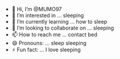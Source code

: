 - 👋 Hi, I’m @MUMO97
- 👀 I’m interested in ... sleeping
- 🌱 I’m currently learning ... how to sleep
- 💞️ I’m looking to collaborate on ... sleeping
- 📫 How to reach me ... contact bed
- 😄 Pronouns: ... sleep sleeping
- ⚡ Fun fact: ... I love sleeping

<!---
MUMO97/MUMO97 is a ✨ special ✨ repository because its `README.md` (this file) appears on your GitHub profile.
You can click the Preview link to take a look at your changes.
--->
